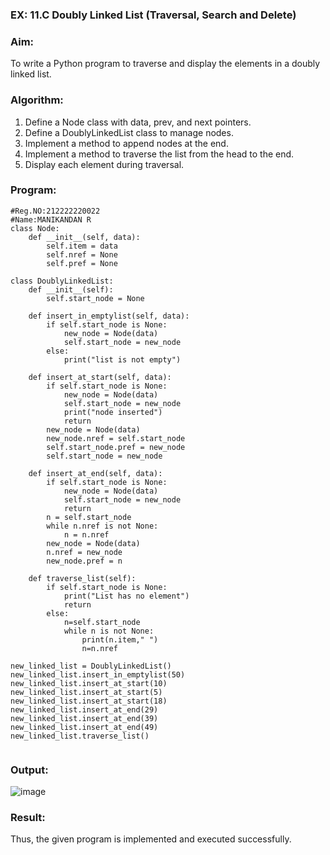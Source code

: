 ### EX: 11.C Doubly Linked List (Traversal, Search and Delete)

### Aim:
To write a Python program to traverse and display the elements in a doubly linked list.
### Algorithm:
1. Define a Node class with data, prev, and next pointers.
2. Define a DoublyLinkedList class to manage nodes.
3. Implement a method to append nodes at the end.
4. Implement a method to traverse the list from the head to the end.
5. Display each element during traversal.

### Program:
```
#Reg.NO:212222220022
#Name:MANIKANDAN R
class Node:
    def __init__(self, data):
        self.item = data
        self.nref = None
        self.pref = None

class DoublyLinkedList:
    def __init__(self):
        self.start_node = None

    def insert_in_emptylist(self, data):
        if self.start_node is None:
            new_node = Node(data)
            self.start_node = new_node
        else:
            print("list is not empty")
            
    def insert_at_start(self, data):
        if self.start_node is None:
            new_node = Node(data)
            self.start_node = new_node
            print("node inserted")
            return
        new_node = Node(data)
        new_node.nref = self.start_node
        self.start_node.pref = new_node
        self.start_node = new_node
        
    def insert_at_end(self, data):
        if self.start_node is None:
            new_node = Node(data)
            self.start_node = new_node
            return
        n = self.start_node
        while n.nref is not None:
            n = n.nref
        new_node = Node(data)
        n.nref = new_node
        new_node.pref = n
        
    def traverse_list(self):
        if self.start_node is None:
            print("List has no element")
            return 
        else:
            n=self.start_node
            while n is not None:
                print(n.item," ")
                n=n.nref
                
new_linked_list = DoublyLinkedList()
new_linked_list.insert_in_emptylist(50)
new_linked_list.insert_at_start(10)
new_linked_list.insert_at_start(5)
new_linked_list.insert_at_start(18)
new_linked_list.insert_at_end(29)
new_linked_list.insert_at_end(39)
new_linked_list.insert_at_end(49)
new_linked_list.traverse_list()
        

```
### Output:
![image](https://github.com/user-attachments/assets/cf4cf7eb-f229-4f49-9c52-c64b7fcc4a5a)

### Result: 
Thus, the given program is implemented and executed successfully.
 


